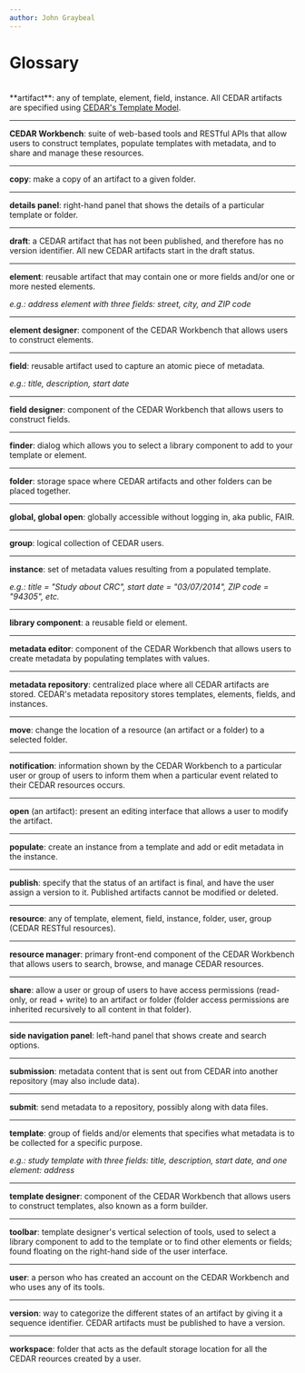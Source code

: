 ```yaml
---
author: John Graybeal
---
```

# Glossary

<br />
**artifact**: any of template, element, field, instance. All CEDAR artifacts 
are specified using <a href="https://more.metadatacenter.org/tools-training/outreach/cedar-template-model" target="_blank">CEDAR's Template Model</a>.

---

**CEDAR Workbench**: suite of web-based tools and RESTful APIs that allow users 
to construct templates, populate templates with metadata, and to share and 
manage these resources.

---

**copy**: make a copy of an artifact to a given folder.

---

**details panel**: right-hand panel that shows the details of a particular 
template or folder.

---

**draft**: a CEDAR artifact that has not been published, and therefore has no version
identifier. All new CEDAR artifacts start in the draft status.

---

**element**: reusable artifact that may contain one or more fields and/or one 
or more nested elements.

*e.g.: address element with three fields: street, city, and ZIP code*

---

**element designer**: component of the CEDAR Workbench that allows users to 
construct elements.

---

**field**: reusable artifact used to capture an atomic piece of metadata.

*e.g.: title, description, start date*

---

**field designer**: component of the CEDAR Workbench that allows users to 
construct fields.

---

**finder**: dialog which allows you to select a library component to add to 
your template or element.

---

**folder**: storage space where CEDAR artifacts and other folders can be 
placed together.

---

**global, global open**: globally accessible without logging in, aka 
public, FAIR.

---

**group**: logical collection of CEDAR users.

---

**instance**: set of metadata values resulting from a populated template.

*e.g.: title = "Study about CRC", start date = "03/07/2014", 
ZIP code = "94305", etc.*

---

**library component**: a reusable field or element.

---

**metadata editor**: component of the CEDAR Workbench that allows users to 
create metadata by populating templates with values.

---

**metadata repository**: centralized place where all CEDAR artifacts are 
stored. CEDAR's metadata repository stores templates, elements, fields, 
and instances.

---

**move**: change the location of a resource (an artifact or a folder) to a selected folder.

---

**notification**: information shown by the CEDAR Workbench to a particular 
user or group of users to inform them when a particular event related to their 
CEDAR resources occurs.

---

**open** (an artifact): present an editing interface that allows a user to modify the artifact.

---

**populate**: create an instance from a template and add or edit metadata in the instance.

---

**publish**: specify that the status of an artifact is final, and have the user assign a version to it. 
Published artifacts cannot be modified or deleted.

---

**resource**: any of template, element, field, instance, folder, user, group 
(CEDAR RESTful resources).

---

**resource manager**: primary front-end component of the CEDAR Workbench that 
allows users to search, browse, and manage CEDAR resources.

---

**share**: allow a user or group of users to have access permissions (read-only, 
or read + write) to an artifact or folder (folder access permissions are
inherited recursively to all content in that folder).

---

**side navigation panel**: left-hand panel that shows create and search 
options.

---

**submission**: metadata content that is sent out from CEDAR into another repository 
(may also include data).

---

**submit**: send metadata to a repository, possibly along with data files.

---

**template**: group of fields and/or elements that specifies what metadata 
is to be collected for a specific purpose.

*e.g.: study template with three fields: title, description, start date, and 
one element: address*

---

**template designer**: component of the CEDAR Workbench that allows users to 
construct templates, also known as a form builder.

---

**toolbar**: template designer's vertical selection of tools, used 
to select a library component to add to the template or to find other elements
or fields; found floating on the right-hand side of the user interface.

---

**user**: a person who has created an account on the CEDAR Workbench and who 
uses any of its tools.

---

**version**: way to categorize the different states of an artifact by giving
it a sequence identifier. CEDAR artifacts must be published to have a version.

---

**workspace**: folder that acts as the default storage location for all the 
CEDAR reources created by a user.


